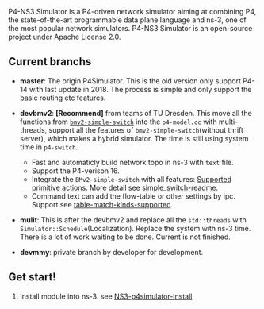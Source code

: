 P4-NS3 Simulator is a P4-driven network simulator aiming at combining P4, the state-of-the-art programmable data plane language and ns-3, one of the most popular network simulators. P4-NS3 Simulator is an open-source project under Apache License 2.0.

## Current branchs

* **master**: The origin P4Simulator. This is the old version only support P4-14 with last update in 2018. The process is simple and only support the basic routing etc features.

* **devbmv2**: **[Recommend]** from teams of TU Dresden. This move all the functions from [`bmv2-simple-switch`](https://github.com/p4lang/behavioral-model/tree/main/targets/simple_switch) into the `p4-model.cc` with multi-threads, support all the features of `bmv2-simple-switch`(without thrift server), which makes a hybrid simulator. The time is still using system time in `p4-switch`.
    * Fast and automaticly build network topo in ns-3 with `text` file.
    * Support the P4-verison 16.
    * Integrate the `BMv2-simple-switch` with all features: [Supported primitive actions](https://github.com/p4lang/behavioral-model/blob/main/docs/simple_switch.md#supported-primitive-actions).
    More detail see [simple_switch-readme](https://github.com/p4lang/behavioral-model/blob/main/docs/simple_switch.md).
    * Command text can add the flow-table or other settings by ipc. Support see [table-match-kinds-supported](https://github.com/p4lang/behavioral-model/blob/main/docs/simple_switch.md#table-match-kinds-supported).

* **mulit**: This is after the devbmv2 and replace all the `std::threads` with `Simulator::Schedule`(Localization). Replace the system with ns-3 time. There is a lot of work waiting to be done. Current is not finished.

* **devmmy**: private branch by developer for development.

## Get start!

1. Install module into ns-3. see [NS3-p4simulator-install](https://github.com/Mingyumaz/NS3-p4simulator-install)
